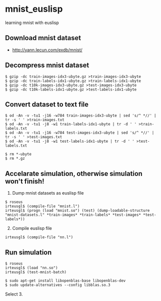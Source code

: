 # mnist_euslisp
learning mnist with euslisp

## Download mnist dataset
- http://yann.lecun.com/exdb/mnist/

## Decompress mnist dataset
```
$ gzip -dc train-images-idx3-ubyte.gz >train-images-idx3-ubyte
$ gzip -dc train-labels-idx1-ubyte.gz >train-labels-idx1-ubyte
$ gzip -dc t10k-images-idx3-ubyte.gz >test-images-idx3-ubyte
$ gzip -dc t10k-labels-idx1-ubyte.gz >test-labels-idx1-ubyte
```

## Convert dataset to text file
```
$ od -An -v -tu1 -j16 -w784 train-images-idx3-ubyte | sed 's/^ *//' | tr -s ' ' >train-images.txt
$ od -An -v -tu1 -j8 -w1 train-labels-idx1-ubyte | tr -d ' ' >train-labels.txt
$ od -An -v -tu1 -j16 -w784 test-images-idx3-ubyte | sed 's/^ *//' | tr -s ' ' >test-images.txt
$ od -An -v -tu1 -j8 -w1 test-labels-idx1-ubyte | tr -d ' ' >test-labels.txt

$ rm *-ubyte
$ rm *.gz
```

## Accelarate simulation, otherwise simulation won't finish!
1. Dump mnist datasets as euslisp file
```
$ roseus
irteusgl$ (compile-file "mnist.l")
irteusgl$ (progn (load "mnist.so") (test) (dump-loadable-structure "mnist-datasets.l" *train-images* *train-labels* *test-images* *test-labels*))
```

2. Compile euslisp file
```
irteusgl$ (compile-file "nn.l")
```

## Run simulation
```
$ roseus
irteusgl$ (load "nn.so")
irteusgl$ (test-mnist-batch)
```

```
$ sudo apt-get install libopenblas-base libopenblas-dev
$ sudo update-alternatives --config libblas.so.3
```
Select 3.